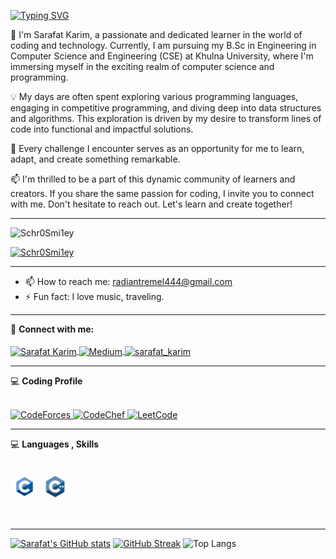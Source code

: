 [![Typing SVG](https://readme-typing-svg.demolab.com?font=Fira+Code&pause=1000&color=22AAF7&width=435&lines=Hi+there+!+it's+been+a+while+%F0%9F%91%8B)](https://git.io/typing-svg)

👋 I'm Sarafat Karim, a passionate and dedicated learner in the world of coding and technology. Currently, I am pursuing my B.Sc in Engineering in Computer Science and Engineering (CSE) at Khulna University, where I'm immersing myself in the exciting realm of computer science and programming.

💡 My days are often spent exploring various programming languages, engaging in competitive programming, and diving deep into data structures and algorithms. This exploration is driven by my desire to transform lines of code into functional and impactful solutions.

🌟 Every challenge I encounter serves as an opportunity for me to learn, adapt, and create something remarkable.

📫 I'm thrilled to be a part of this dynamic community of learners and creators. If you share the same passion for coding, I invite you to connect with me. Don't hesitate to reach out. Let's learn and create together!

----------------------------------------------------------------------------------------------------------------------------------------------------------

<p align="left"> <img src="https://komarev.com/ghpvc/?username=Schr0Smi1ey&label=Profile%20views&color=00ff00&style=plastic" alt="Schr0Smi1ey" /> </p>

<p align="left"> 
  <a href="https://github.com/ryo-ma/github-profile-trophy">
    <img src="https://github-profile-trophy.vercel.app/?username=Schr0Smi1ey&theme=radical" alt="Schr0Smi1ey" />
  </a>
</p>

<!--[![trophy](https://github-profile-trophy.vercel.app/?username=Schr0Smi1ey)](https://github.com/Schr0Smi1ey/github-profile-trophy) -->
-----------------------------------------------------------------------------------------------------------------------------------------------------------

- 📫 How to reach me: radiantremel444@gmail.com
- ⚡ Fun fact: I love music, traveling.

-----------------------------------------------------------------------------------------------------------------------------------------------------------
:handshake: **Connect with me:** <br><br>
<a href="https://www.linkedin.com/in/sarafat-karim-0a91b7182">
  <img align="center" src="https://raw.githubusercontent.com/rahuldkjain/github-profile-readme-generator/master/src/images/icons/Social/linked-in-alt.svg" alt="Sarafat Karim" height="30" width="40" />
</a>
<a href="https://medium.com/@Schro_smiley">
  <img align="center" src="https://img.shields.io/badge/Medium-12100E?style=for-the-badge&logo=medium&logoColor=white" alt="Medium">
</a>
<a href="https://twitter.com/sarafat_karim">
  <img align="center" src="https://raw.githubusercontent.com/rahuldkjain/github-profile-readme-generator/master/src/images/icons/Social/twitter.svg" alt="sarafat_karim" height="30" width="40" />
</a> <br>

-----------------------------------------------------------------------------------------------------------------------------------------------------------
:computer: **Coding Profile**<br><br>

<a href="https://codeforces.com/profile/Schr0Smi1ey">
  <img src="https://img.shields.io/badge/Codeforces-445f9d?style=for-the-badge&logo=Codeforces&logoColor=white" alt="CodeForces">
</a>
<a href="https://www.codechef.com/users/schrosmiley">
  <img src="https://img.shields.io/badge/Codechef-%23B92B27.svg?&style=for-the-badge&logo=Codechef&logoColor=white" alt="CodeChef">
</a>
<a href="https://leetcode.com/Schr0Smi1ey/">
  <img src="https://img.shields.io/badge/-LeetCode-FFA116?style=for-the-badge&logo=LeetCode&logoColor=black" alt="LeetCode">
</a><br>

-----------------------------------------------------------------------------------------------------------------------------------------------------------
:computer: **Languages , Skills**<br><br>
<p float="left">
  <img style="padding:5px;" align="center" alt="C" width="35px" src="https://raw.githubusercontent.com/github/explore/80688e429a7d4ef2fca1e82350fe8e3517d3494d/topics/c/c.png"/>
  
  <img style="padding:5px;" align="center" alt="C++" width="35px" src="https://raw.githubusercontent.com/github/explore/80688e429a7d4ef2fca1e82350fe8e3517d3494d/topics/cpp/cpp.png"/>
</p> <br>

-----------------------------------------------------------------------------------------------------------------------------------------------------------
[![Sarafat's GitHub stats](https://github-readme-stats.vercel.app/api?username=Schr0Smi1ey)](https://github.com/Schr0Smi1ey/github-readme-stats)
[![GitHub Streak](https://streak-stats.demolab.com/?user=Schr0Smi1ey)](https://git.io/streak-stats)
![Top Langs](https://github-readme-stats.vercel.app/api/top-langs/?username=Schr0Smi1ey&theme=tokyonight)
